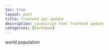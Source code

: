 ```yaml
---
toc: true
layout: post
title: frontend api update
description: javascript html frontend update
categories: [markdown]
---
```


<head>
    <p id = "pop"> world population </p>
</head>

<script>
const options = {
    method: 'GET',
    headers: {
        'X-RapidAPI-Key': 'befd3aa94cmsh6c15f9448db64f3p194824jsn7727f7079e12',
        'X-RapidAPI-Host': 'get-population.p.rapidapi.com'
    }
};


fetch('https://get-population.p.rapidapi.com/population', options)
    .then(response => response.json())
    .then(response => {
        console.log(response);
        console.log(response[0].count);
        document.getElementById("pop").innerHTML = response;
    })
    .catch(err => console.error(err));

change();
function change() {
    document.getElementById("pop").innerHTML = parseInt(document.getElementById("pop").innerHTML) + 3;
} setInterval(change,1000);        
</script>

